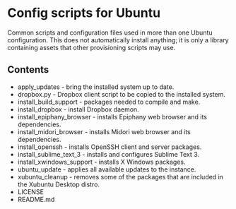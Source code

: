 # Config scripts for Ubuntu

Common scripts and configuration files used in more than one Ubuntu configuration. This does not automatically install anything; it is only a library containing assets that other provisioning scripts may use.

## Contents

* apply_updates - bring the installed system up to date.
* dropbox.py - Dropbox client script to be copied to the installed system.
* install_build_support - packages needed to compile and make.
* install_dropbox - install Dropbox daemon.
* install_epiphany_browser - installs Epiphany web browser and its dependencies.
* install_midori_browser - installs Midori web browser and its dependencies.
* install_openssh - installs OpenSSH client and server packages.
* install_sublime_text_3 - installs and configures Sublime Text 3.
* install_xwindows_support - installs X Windows packages.
* ubuntu_update - applies all available updates to the instance.
* xubuntu_cleanup - removes some of the packages that are included in the Xubuntu Desktop distro.
* LICENSE
* README.md